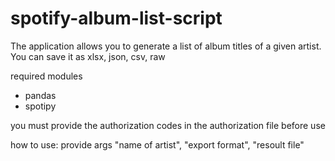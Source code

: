 # spotify-album-list-script
The application allows you to generate a list of album titles of a given artist. You can save it as xlsx, json, csv, raw

required modules
- pandas
- spotipy

you must provide the authorization codes in the authorization file before use

how to use:
provide args "name of artist", "export format", "resoult file"


